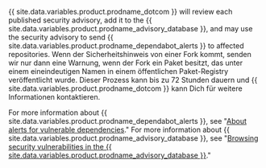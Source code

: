 {{ site.data.variables.product.prodname_dotcom }} will review each published security advisory, add it to the {{ site.data.variables.product.prodname_advisory_database }}, and may use the security advisory to send {{ site.data.variables.product.prodname_dependabot_alerts }} to affected repositories. Wenn der Sicherheitshinweis von einer Fork kommt, senden wir nur dann eine Warnung, wenn der Fork ein Paket besitzt, das unter einem eineindeutigen Namen in einem öffentlichen Paket-Registry veröffentlicht wurde. Dieser Prozess kann bis zu 72 Stunden dauern und {{ site.data.variables.product.prodname_dotcom }} kann Dich für weitere Informationen kontaktieren.

For more information about {{ site.data.variables.product.prodname_dependabot_alerts }}, see "[About alerts for vulnerable dependencies](/github/managing-security-vulnerabilities/about-alerts-for-vulnerable-dependencies)." For more information about {{ site.data.variables.product.prodname_advisory_database }}, see "[Browsing security vulnerabilities in the {{ site.data.variables.product.prodname_advisory_database }}](/github/managing-security-vulnerabilities/browsing-security-vulnerabilities-in-the-github-advisory-database)."
